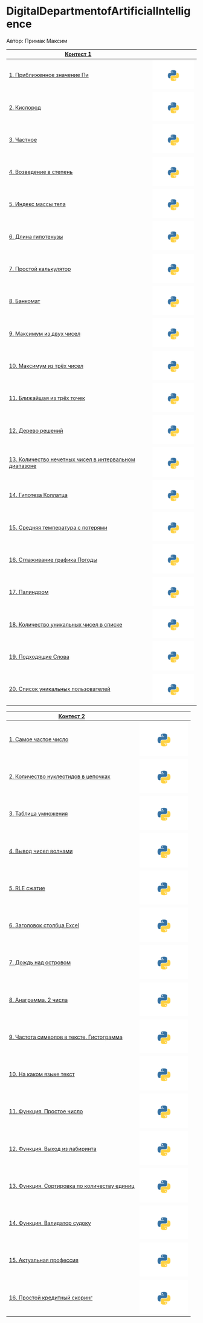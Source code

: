 # DigitalDepartmentofArtificialIntelligence

Автор: Примак Максим

| [Контест 1](https://contest.yandex.ru/contest/67706/problems/)                      |                       |
|-------------------------------------------------------------------------------------|:---------------------:|
| [1. Приближенное значение Пи](./contest_01/task1/1.py)                              | ![](./img/python.png) |
| [2. Кислород](./contest_01/task2/2.py)                                              | ![](./img/python.png) |
| [3. Частное](./contest_01/task3/3.py)                                               | ![](./img/python.png) |
| [4. Возведение в степень](./contest_01/task4/4.py)                                  | ![](./img/python.png) |
| [5. Индекс массы тела](./contest_01/task5/5.py)                                     | ![](./img/python.png) |
| [6. Длина гипотенузы](./contest_01/task6/6.py)                                      | ![](./img/python.png) |
| [7. Простой калькулятор](./contest_01/task7/7.py)                                   | ![](./img/python.png) |
| [8. Банкомат](./contest_01/task8/8.py)                                              | ![](./img/python.png) |
| [9. Максимум из двух чисел](./contest_01/task9/9.py)                                | ![](./img/python.png) |
| [10. Максимум из трёх чисел](./contest_01/task9/9.py)                               | ![](./img/python.png) |
| [11. Ближайшая из трёх точек](./contest_01/task11/11.py)                            | ![](./img/python.png) |
| [12. Дерево решений](./contest_01/task12/12.py)                                     | ![](./img/python.png) |
| [13. Количество нечетных чисел в интервальном диапазоне](./contest_01/task13/13.py) | ![](./img/python.png) |
| [14. Гипотеза Коллатца](./contest_01/task14/14.py)                                  | ![](./img/python.png) |
| [15. Средняя температура с потерями](./contest_01/task15/15.py)                     | ![](./img/python.png) |
| [16. Сглаживание графика Погоды](./contest_01/task16/16.py)                         | ![](./img/python.png) |
| [17. Палиндром](./contest_01/task17/17.py)                                          | ![](./img/python.png) |
| [18. Количество уникальных чисел в списке](./contest_01/task18/18.py)               | ![](./img/python.png) |
| [19. Подходящие Слова](./contest_01/task19/19.py)                                   | ![](./img/python.png) |
| [20. Список уникальных пользователей](./contest_01/task20/20.py)                    | ![](./img/python.png) |

| [Контест 2](https://contest.yandex.ru/contest/68009/problems/)            |                       |
|---------------------------------------------------------------------------|:---------------------:|
| [1. Самое частое число](./contest_02/task1/1.py)                          | ![](./img/python.png) |
| [2. Количество нуклеотидов в цепочках](./contest_02/task2/2.py)           | ![](./img/python.png) |
| [3. Таблица умножения](./contest_02/task3/3.py)                           | ![](./img/python.png) |
| [4. Вывод чисел волнами](./contest_02/task4/4.py)                         | ![](./img/python.png) |
| [5. RLE сжатие](./contest_02/task5/5.py)                                  | ![](./img/python.png) |
| [6. Заголовок столбца Excel](./contest_02/task6/6.py)                     | ![](./img/python.png) |
| [7. Дождь над островом](./contest_02/task7/7.py)                          | ![](./img/python.png) |
| [8. Анаграмма. 2 числа](./contest_02/task8/8.py)                          | ![](./img/python.png) |
| [9. Частота символов в тексте. Гистограмма](./contest_02/task9/9.py)      | ![](./img/python.png) |
| [10. На каком языке текст](./contest_02/task10/10.py)                     | ![](./img/python.png) |
| [11. Функция. Простое число](./contest_02/task11/11.py)                   | ![](./img/python.png) |
| [12. Функция. Выход из лабиринта](./contest_02/task12/12.py)              | ![](./img/python.png) |
| [13. Функция. Сортировка по количеству единиц](./contest_02/task13/13.py) | ![](./img/python.png) |
| [14. Функция. Валидатор судоку](./contest_02/task14/14.py)                | ![](./img/python.png) |
| [15. Актуальная профессия](./contest_02/task15/15.py)                     | ![](./img/python.png) |
| [16. Простой кредитный скоринг](./contest_02/task16/16.py)                | ![](./img/python.png) |
